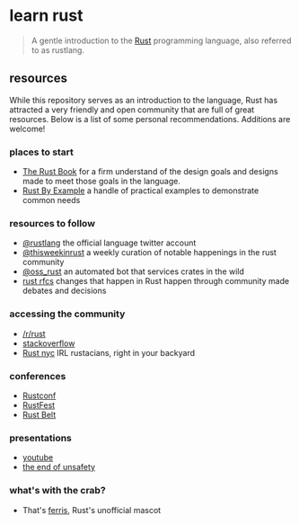 # learn rust

> A gentle introduction to the [Rust](https://www.rust-lang.org)
programming language, also referred to as rustlang.

## resources

While this repository serves as an introduction to the language,
Rust has attracted a very friendly and open community that are
full of great resources. Below is a list of some personal recommendations.
Additions are welcome!

### places to start

* [The Rust Book](https://doc.rust-lang.org/book/) for a firm understand of the design goals and designs made to meet those goals in the language.
* [Rust By Example](http://rustbyexample.com/) a handle of practical examples to demonstrate common needs

### resources to follow

* [@rustlang](https://twitter.com/rustlang) the official language twitter account
* [@thisweekinrust](https://twitter.com/thisweekinrust) a weekly curation of notable happenings in the rust community
* [@oss_rust](https://twitter.com/oss_rust) an automated bot that services crates in the wild
* [rust rfcs](https://github.com/rust-lang/rfcs) changes that happen in Rust happen through community made debates and decisions

### accessing the community

* [/r/rust](https://www.reddit.com/r/rust)
* [stackoverflow](http://stackoverflow.com/questions/tagged/rust)
* [Rust nyc](https://www.meetup.com/rust-nyc/) IRL rustacians, right in your backyard

### conferences

* [Rustconf](http://rustconf.com/)
* [RustFest](http://rustfest.eu)
* [Rust Belt](http://www.rust-belt-rust.com/)

### presentations

* [youtube](https://www.youtube.com/playlist?list=PLE7tQUdRKcybLShxegjn0xyTTDJeYwEkI)
* [the end of unsafety](https://brson.github.io/the-end-of-unsafety/)

### what's with the crab?

* That's [ferris](http://www.rustacean.net/), Rust's unofficial mascot
